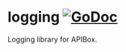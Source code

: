 # logging [![GoDoc](https://godoc.org/github.com/go-apibox/logging?status.png)](https://godoc.org/github.com/go-apibox/logging)

Logging library for APIBox.
